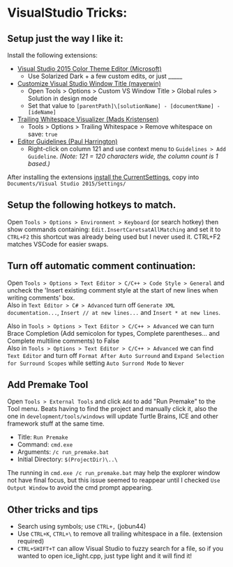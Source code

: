 # VisualStudio Tricks:

## Setup just the way I like it:
Install the following extensions:
- [Visual Studio 2015 Color Theme Editor (Microsoft)](https://marketplace.visualstudio.com/items?itemName=VisualStudioProductTeam.VisualStudio2015ColorThemeEditor)
  - Use Solarized Dark + a few custom edits, or just _____
- [Customize Visual Studio Window Title (mayerwin)](https://marketplace.visualstudio.com/items?itemName=mayerwin.RenameVisualStudioWindowTitle)
  - Open Tools > Options > Custom VS Window Title > Global rules > Solution in design mode
  - Set that value to `[parentPath]\[solutionName] - [documentName] - [ideName]`
- [Trailing Whitespace Visualizer (Mads Kristensen)](https://marketplace.visualstudio.com/items?itemName=MadsKristensen.TrailingWhitespaceVisualizer)
  - Tools > Options > Trailing Whitespace > Remove whitespace on save: `true`
- [Editor Guidelines (Paul Harrington)](https://marketplace.visualstudio.com/items?itemName=PaulHarrington.EditorGuidelines)
  - Right-click on column 121 and use context menu to `Guidelines > Add Guideline`. _(Note: 121 = 120 characters wide, the column count is 1 based.)_

After installing the extensions [install the CurrentSettings](https://github.com/timbeaudet/knowledge_base/blob/main/config/visual_studio/CurrentSettings.vssettings), copy into `Documents/Visual Studio 2015/Settings/`

## Setup the following hotkeys to match.
Open `Tools > Options > Environment > Keyboard` (or search hotkey) then show commands containing:
  `Edit.InsertCaretsatAllMatching` and set it to `CTRL+F2` this shortcut was already being used but I never used it. CTRL+F2 matches VSCode for easier swaps.

## Turn off automatic comment continuation:
  Open `Tools > Options > Text Editor > C/C++ > Code Style > General` and uncheck the 'Insert existing comment style at the start of new lines when writing comments' box.  
  Also in `Text Editor > C# > Advanced` turn off `Generate XML documentation...`, `Insert // at new lines...` and `Insert * at new lines`.  

Also in `Tools > Options > Text Editor > C/C++ > Advanced` we can turn Brace Completion (Add semicolon for types, Complete parentheses... and Complete multiline comments) to False  
Also in `Tools > Options > Text Editor > C/C++ > Advanced` we can find `Text Editor` and turn off `Format After Auto Surround` and `Expand Selection for Surround Scopes` while setting `Auto Surrond Mode` to `Never`  

## Add Premake Tool
  Open `Tools > External Tools` and click `Add` to add "Run Premake" to the Tool menu. Beats having to find the project and manually click it, also the one in `development/tools/windows` will update Turtle Brains, ICE and other framework stuff at the same time.

  - Title: `Run Premake`
  - Command: `cmd.exe`
  - Arguments: `/c run_premake.bat`
  - Initial Directory: `$(ProjectDir)\..\`

The running in `cmd.exe /c run_premake.bat` may help the explorer window not have final focus, but this issue seemed to reappear until I checked `Use Output Window` to avoid the cmd prompt appearing.




## Other tricks and tips
 - Search using symbols; use `CTRL+,` (jobun44)
 - Use `CTRL+K`, `CTRL+\` to remove all trailing whitespace in a file. (extension required)
 - `CTRL+SHIFT+T` can allow Visual Studio to fuzzy search for a file, so if you wanted to open ice_light.cpp, just type light and it will find it!
